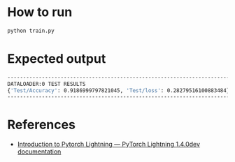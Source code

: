 # How to run

```sh
python train.py
```

# Expected output

```sh
--------------------------------------------------------------------------------
DATALOADER:0 TEST RESULTS
{'Test/Accuracy': 0.9186999797821045, 'Test/loss': 0.28279516100883484}
--------------------------------------------------------------------------------
```

# References

- [Introduction to Pytorch Lightning — PyTorch Lightning 1.4.0dev documentation](https://pytorch-lightning.readthedocs.io/en/latest/notebooks/lightning_examples/mnist-hello-world.html)
